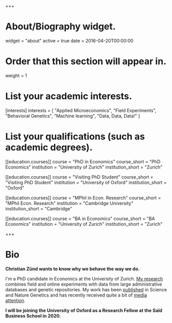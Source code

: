 +++
# About/Biography widget.
widget = "about"
active = true
date = 2016-04-20T00:00:00

# Order that this section will appear in.
weight = 1

# List your academic interests.
[interests]
  interests = [
    "Applied Microeconomics",
    "Field Experiments",
    "Behavioral Genetics",
    "Machine learning",
    "Data, Data, Data!"
  ]

# List your qualifications (such as academic degrees).
[[education.courses]]
  course = "PhD in Economics"
  course_short = "PhD Economics"
  institution = "University of Zurich"
  institution_short = "Zurich"

[[education.courses]]
  course = "Visiting PhD Student"
  course_short = "Visiting PhD Student"
  institution = "University of Oxford"
  institution_short = "Oxford"

[[education.courses]]
  course = "MPhil in Econ. Research"
  course_short = "MPhil Econ. Research"
  institution = "Cambridge University"
  institution_short = "Cambridge"

[[education.courses]]
  course = "BA in Economics"
  course_short = "BA Economics"
  institution = "University of Zurich"
  institution_short = "Zurich"


+++

# <span class="style-widget-title">Bio</span>

**Christian Zünd wants to know why we behave the way we do.**

I'm a PhD candidate in Economics at the University of Zurich. [My research](#projects) combines field and online experiments with data from large administrative databases and genetic repositories. My work has been [published](#featured) in Science and Nature Genetics and has recently received quite a bit of [media attention](/publication/cohn-2019).

**I will be joining the University of Oxford as a Research Fellow at the Saïd Business School in 2020.**